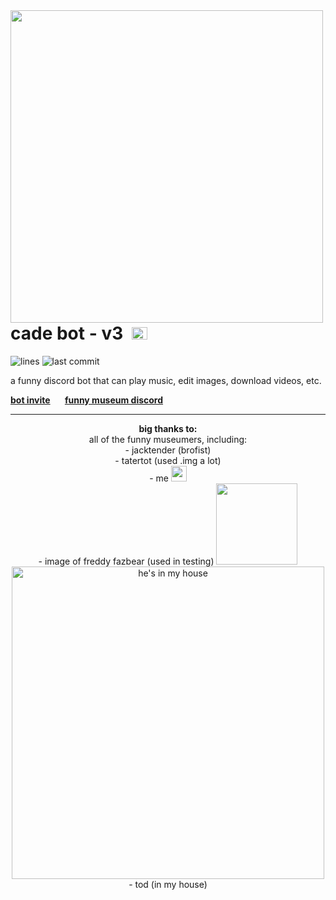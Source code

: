 <img align="left" src="https://i.imgur.com/VcvrhfV.png" width="500">

# cade bot - v3 &nbsp;<img src="https://cdn.discordapp.com/app-icons/709214886969999379/fb15ac3bc3cf90fcf1e5f824b504338b.png" width="25" height="20">

![lines](https://img.shields.io/tokei/lines/github/source64/cade)
![last commit](https://img.shields.io/github/last-commit/source64/cade)

a funny discord bot that can play music, edit images, download videos, etc.

**[bot invite](https://discord.com/api/oauth2/authorize?client_id=709214886969999379&permissions=3533888&scope=bot%20applications.commands) &nbsp; &nbsp; &nbsp; [funny museum discord](https://discord.gg/zDUBVSyhqk)**

--- 

<p align="center">
  <strong>big thanks to:</strong><br>
  all of the funny museumers, including:<br>
  - jacktender (brofist)<br>
  - tatertot (used .img a lot)<br>
  - me <img src="https://static-cdn.jtvnw.net/emoticons/v2/1/default/dark/1.0" width="25"><br>
  - image of freddy fazbear (used in testing) <img src="https://static.wikia.nocookie.net/five-nights-at-freddys-fanon/images/3/3a/Freddy_Fazbear_en_Fiesta_Full_Body.png/revision/latest/scale-to-width-down/180?cb=20201016162646" width="130"><br>
  <img src="https://i.imgur.com/eCHkJ10.jpg" width="500" title="he's in my house"><br>
  - tod (in my house)
</p>
